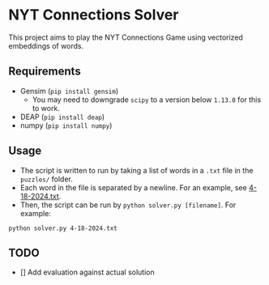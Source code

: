 # NYT Connections Solver
This project aims to play the NYT Connections Game using vectorized embeddings of words.

## Requirements
- Gensim (`pip install gensim`)
    - You may need to downgrade `scipy` to a version below `1.13.0` for this to work.
- DEAP (`pip install deap`)
- numpy (`pip install numpy`)

## Usage
- The script is written to run by taking a list of words in a `.txt` file in the `puzzles/` folder.
- Each word in the file is separated by a newline. For an example, see [4-18-2024.txt](puzzles/4-18-2024.txt).
- Then, the script can be run by `python solver.py [filename]`. For example:
```
python solver.py 4-18-2024.txt
```

## TODO
- [] Add evaluation against actual solution